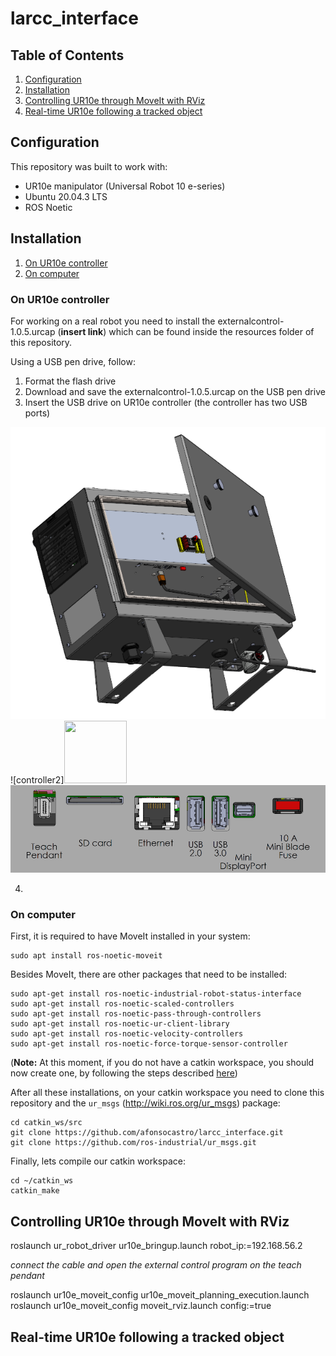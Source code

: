 # larcc_interface


## Table of Contents

1. [Configuration](#configuration)
2. [Installation](#installation)
3. [Controlling UR10e through MoveIt with RViz](#controlling-ur10e-through-moveit-with-rviz)
4. [Real-time UR10e following a tracked object](#real-time-ur10e-following-a-tracked-object)


## Configuration
This repository was built to work with:
* UR10e manipulator (Universal Robot 10 e-series)
* Ubuntu 20.04.3 LTS
* ROS Noetic 

## Installation
1. [On UR10e controller](#on-ur10e-controller)
2. [On computer](#on-computer)

### On UR10e controller
For working on a real robot you need to install the externalcontrol-1.0.5.urcap (**insert link**) which can be found inside the resources folder of this repository.

Using a USB pen drive, follow:
1. Format the flash drive
2. Download and save the externalcontrol-1.0.5.urcap on the USB pen drive
3. Insert the USB drive on UR10e controller (the controller has two USB ports)

![controller](docs/controller.png)
![controller2]<img src="https://github.com/afonsocastro/larcc_interface/docs/controller.png" width="100" height="100">
![controller-ports](docs/controller_ports.png)



4.


### On computer
First, it is required to have MoveIt installed in your system:

```
sudo apt install ros-noetic-moveit
```

Besides MoveIt, there are other packages that need to be installed:

```
sudo apt-get install ros-noetic-industrial-robot-status-interface
sudo apt-get install ros-noetic-scaled-controllers
sudo apt-get install ros-noetic-pass-through-controllers
sudo apt-get install ros-noetic-ur-client-library
sudo apt-get install ros-noetic-velocity-controllers
sudo apt-get install ros-noetic-force-torque-sensor-controller
```
(**Note:** At this moment, if you do not have a catkin workspace, you should now create one, by following the steps described [here](http://wiki.ros.org/catkin/Tutorials/create_a_workspace))

After all these installations, on your catkin workspace you need to clone this repository and the ```ur_msgs``` (http://wiki.ros.org/ur_msgs) package:

```
cd catkin_ws/src
git clone https://github.com/afonsocastro/larcc_interface.git
git clone https://github.com/ros-industrial/ur_msgs.git
```

Finally, lets compile our catkin workspace:
```
cd ~/catkin_ws
catkin_make
```

## Controlling UR10e through MoveIt with RViz

roslaunch ur_robot_driver ur10e_bringup.launch robot_ip:=192.168.56.2

*connect the cable and open the external control program on the teach pendant*

roslaunch ur10e_moveit_config ur10e_moveit_planning_execution.launch
roslaunch ur10e_moveit_config moveit_rviz.launch config:=true

## Real-time UR10e following a tracked object











